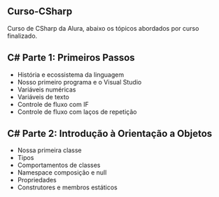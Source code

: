 ## Curso-CSharp
Curso de CSharp da Alura, abaixo os tópicos abordados por curso finalizado.

## C# Parte 1: Primeiros Passos
- História e ecossistema da linguagem
- Nosso primeiro programa e o Visual Studio
- Variáveis numéricas
- Variáveis de texto
- Controle de fluxo com IF
- Controle de fluxo com laços de repetição

## C# Parte 2: Introdução à Orientação a Objetos
- Nossa primeira classe
- Tipos
- Comportamentos de classes
- Namespace composição e null
- Propriedades
- Construtores e membros estáticos
